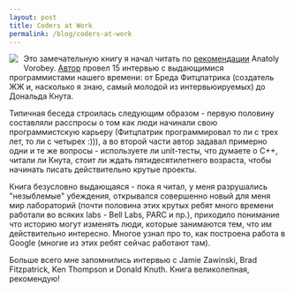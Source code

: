 ```yaml
---
layout: post
title: Coders at Work
permalink: /blog/coders-at-work
---
```

<a href="http://www.amazon.com/Coders-at-Work-Peter-Seibel/dp/1430219483"><img src="http://www.codersatwork.com/cover.jpg" align="left" style="margin: 0 10px 10px 0;"></a>

Это замечательную книгу я начал читать по [рекомендации](http://avva.livejournal.com/2144441.html) Anatoly Vorobey. [Автор](http://www.gigamonkeys.com/) провел 15 интервью с выдающимися программистами нашего времени: от Бреда Фитцпатрика (создатель ЖЖ и, насколько я знаю, самый молодой из интервьюируемых) до Дональда Кнута. 

Типичная беседа строилась следующим образом - первую половину составляли расспросы о том как люди начинали свою программистскую карьеру (Фитцпатрик программировал то ли с трех лет, то ли с четырех :))), а во второй части автор задавал примерно одни и те же вопросы - используете ли unit-тесты, что думаете о C++, читали ли Кнута, стоит ли ждать пятидесятилетнего возраста, чтобы начинать писать действительно крутые проекты.

Книга безусловно выдающаяся - пока я читал, у меня разрушались "незыблемые" убеждения, открывался совершенно новый для меня мир лабораторий (почти половина этих крутых ребят много времени работали во всяких labs - Bell Labs, PARC и пр.), приходило понимание что историю могут изменять люди, которые занимаются тем, что им действительно интересно. Многое узнал про то, как построена работа в Google (многие из этих ребят сейчас работают там).

Больше всего мне запомнились интервью с Jamie Zawinski, Brad Fitzpatrick, Ken Thompson и Donald Knuth. Книга великолепная, рекомендую!